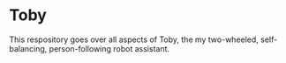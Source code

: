 # Toby

This respository goes over all aspects of Toby, the my two-wheeled, self-balancing, person-following robot assistant. 
